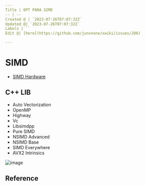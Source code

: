 ```yaml
---
Title | OPT PARA SIMD
-- | --
Created @ | `2023-07-26T07:07:32Z`
Updated @| `2023-07-26T07:07:32Z`
Labels | ``
Edit @| [here](https://github.com/junxnone/xwiki/issues/286)

---
```

# SIMD
- [SIMD Hardware](/0007_Hardware_SIMD)

## C++ LIB
- Auto Vectorization
- OpenMP
- Highway
- Vc
- Libsimdpp
- Pure SIMD
- NSIMD Advanced
- NSIMD Base
- SIMD Everywhere
- AVX2 Intrinsics

![image](https://github.com/junxnone/xwiki/assets/2216970/aa30b96e-6968-4c90-bba8-115c5d72fe13)

## Reference

